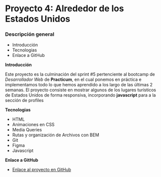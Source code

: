 # Proyecto 4: Alrededor de los Estados Unidos

### Descripción general

- Introducción
- Tecnologias
- Enlace a GitHub

**Introducción**

Este proyecto es la culminación del sprint #5 pertenciente al bootcamp de _Desarrollador Web_ de **Practicum**, en el cual ponemos en práctica e implementamos todo lo que hemos aprendido a los largo de las últimas 2 semanas. El proyecto consiste en mostrar algunos de los lugares turísticos de Estados Unidos de forma responsiva, incorporando **javascript** para a la sección de profiles

**Tecnologias**

- HTML
- Animaciones en CSS
- Media Queries
- Rutas y organización de Archivos con BEM
- Git
- Figma
- Javascript

**Enlace a GitHub**

- [Enlace al proyecto en GitHub](https://enavarro81.github.io/web_project_4_esp/)
